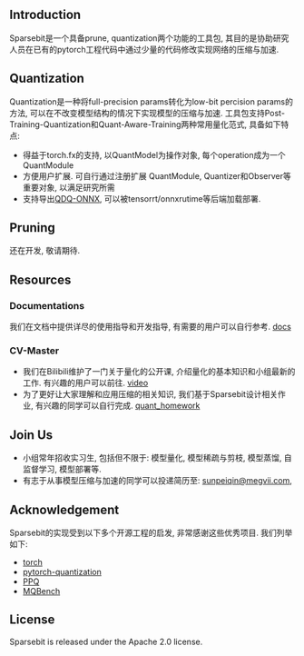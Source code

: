 ## Introduction
Sparsebit是一个具备prune, quantization两个功能的工具包, 其目的是协助研究人员在已有的pytorch工程代码中通过少量的代码修改实现网络的压缩与加速. 

## Quantization 
Quantization是一种将full-precision params转化为low-bit percision params的方法, 可以在不改变模型结构的情况下实现模型的压缩与加速. 工具包支持Post-Training-Quantization和Quant-Aware-Training两种常用量化范式, 具备如下特点:
- 得益于torch.fx的支持, 以QuantModel为操作对象, 每个operation成为一个QuantModule
- 方便用户扩展. 可自行通过注册扩展 QuantModule, Quantizer和Observer等重要对象, 以满足研究所需
- 支持导出[QDQ-ONNX](https://onnxruntime.ai/docs/tutorials/mobile/helpers/#qdq-format-model-helpers), 可以被tensorrt/onnxrutime等后端加载部署.

## Pruning
还在开发, 敬请期待.

## Resources
### Documentations
我们在文档中提供详尽的使用指导和开发指导, 有需要的用户可以自行参考. [docs]()

### CV-Master
- 我们在Bilibili维护了一门关于量化的公开课, 介绍量化的基本知识和小组最新的工作. 有兴趣的用户可以前往. [video](https://www.bilibili.com/video/BV13a411p7PC?p=1&vd_source=f746210dbb726509198fbec99dfe7367)
- 为了更好让大家理解和应用压缩的相关知识, 我们基于Sparsebit设计相关作业, 有兴趣的同学可以自行完成. [quant\_homework](https://github.com/megvii-research/Sparsebit/blob/homeworks/homeworks/quant_homework.md)

## Join Us
- 小组常年招收实习生, 包括但不限于: 模型量化, 模型稀疏与剪枝, 模型蒸馏, 自监督学习, 模型部署等.
- 有志于从事模型压缩与加速的同学可以投递简历至: sunpeiqin@megvii.com,

## Acknowledgement
Sparsebit的实现受到以下多个开源工程的启发, 非常感谢这些优秀项目. 我们列举如下:
- [torch](https://github.com/pytorch/pytorch/tree/master/torch/quantization)
- [pytorch-quantization](https://github.com/NVIDIA/TensorRT/tree/master/tools/pytorch-quantization)
- [PPQ](https://github.com/openppl-public/ppq)
- [MQBench](https://github.com/ModelTC/MQBench)


## License
Sparsebit is released under the Apache 2.0 license.
